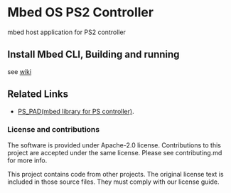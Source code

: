 # Mbed OS PS2 Controller

mbed host application for PS2 controller

## Install Mbed CLI, Building and running

see [wiki](https://github.com/bigw00d/research-mcu-development-platform/wiki/Mbed-CLI)

## Related Links

* [PS_PAD(mbed library for PS controller)](https://os.mbed.com/users/okini3939/code/PS_PAD/).

### License and contributions

The software is provided under Apache-2.0 license. Contributions to this project are accepted under the same license. Please see contributing.md for more info.

This project contains code from other projects. The original license text is included in those source files. They must comply with our license guide.
